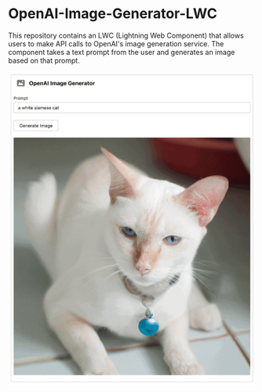 # OpenAI-Image-Generator-LWC
This repository contains an LWC (Lightning Web Component) that allows users to make API calls to OpenAI's image generation service. The component takes a text prompt from the user and generates an image based on that prompt.

![alt text](https://github.com/arun12209/OpenAI-Image-Generator-LWC/blob/main/Images/image-generation-lwc.gif)
